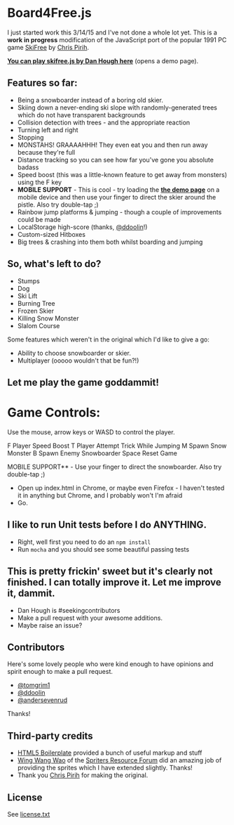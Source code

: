 # Board4Free.js

I just started work this 3/14/15 and I've not done a whole lot yet.
This is a **work in progress** modification of the JavaScript port of the popular 1991 PC game [SkiFree](http://en.wikipedia.org/wiki/Skifree) by [Chris Pirih](http://ski.ihoc.net/).

[**You can play skifree.js by Dan Hough here**](http://basicallydan.github.com/skifree.js) (opens a demo page).

## Features so far:
* Being a snowboarder instead of a boring old skier.
* Skiing down a never-ending ski slope with randomly-generated trees which do not have transparent backgrounds
* Collision detection with trees - and the appropriate reaction
* Turning left and right
* Stopping
* MONSTAHS! GRAAAAHHH! They even eat you and then run away because they're full
* Distance tracking so you can see how far you've gone you absolute badass
* Speed boost (this was a little-known feature to get away from monsters) using the F key
* **MOBILE SUPPORT** - This is cool - try loading the [**the demo page**](http://basicallydan.github.com/skifree.js) on a mobile device and then use your finger to direct the skier around the pistle. Also try double-tap ;)
* Rainbow jump platforms & jumping - though a couple of improvements could be made
* LocalStorage high-score (thanks, [@ddoolin](https://github.com/ddoolin)!)
* Custom-sized Hitboxes
* Big trees & crashing into them both whilst boarding and jumping

## So, what's left to do?


* Stumps
* Dog
* Ski Lift
* Burning Tree
* Frozen Skier
* Killing Snow Monster
* Slalom Course


Some features which weren't in the original which I'd like to give a go:


* Ability to choose snowboarder or skier.
* Multiplayer (ooooo wouldn't that be fun?!)

## Let me play the game goddammit!

Game Controls:
================
Use the mouse, arrow keys or WASD to control the player.

F 			Player Speed Boost
T 			Player Attempt Trick While Jumping
M			Spawn Snow Monster
B 			Spawn Enemy Snowboarder
Space		Reset Game

MOBILE SUPPORT** - Use your finger to direct the snowboarder. Also try double-tap ;)



* Open up index.html in Chrome, or maybe even Firefox - I haven't tested it in anything but Chrome, and I probably won't I'm afraid
* Go.

## I like to run Unit tests before I do ANYTHING.

* Right, well first you need to do an `npm install`
* Run `mocha` and you should see some beautiful passing tests

## This is pretty frickin' sweet but it's clearly not finished. I can totally improve it. Let me improve it, dammit.

* Dan Hough is #seekingcontributors
* Make a pull request with your awesome additions.
* Maybe raise an issue?

## Contributors

Here's some lovely people who were kind enough to have opinions and spirit enough to make a pull request.

* [@tomgrim1](https://github.com/tomgrim1)
* [@ddoolin](https://github.com/ddoolin)
* [@andersevenrud](https://github.com/andersevenrud)

Thanks!

## Third-party credits

* [HTML5 Boilerplate](http://html5boilerplate.com) provided a bunch of useful markup and stuff
* [Wing Wang Wao](http://spriters-resource.com/submitter/Wing%20Wang%20Wao) of the [Spriters Resource Forum](http://spriters-resource.com) did an amazing job of providing the sprites which I have extended slightly. Thanks!
* Thank you [Chris Pirih](http://ski.ihoc.net/) for making the original.

## License

See [license.txt](blob/master/license.txt)
